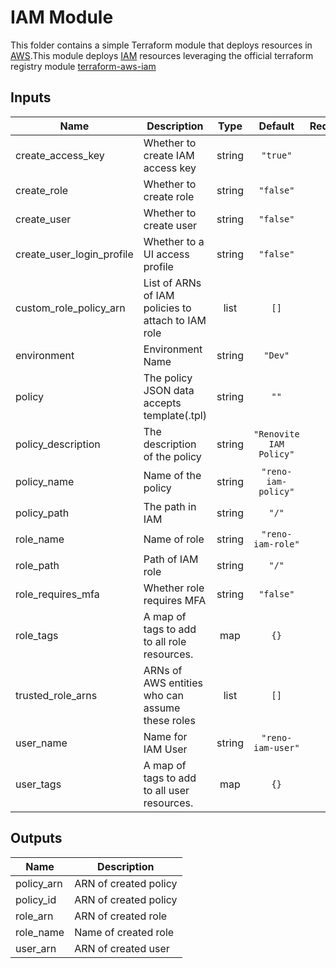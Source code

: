 # IAM Module

This folder contains a simple Terraform module that deploys resources in [AWS](https://aws.amazon.com/).This module deploys [IAM](https://docs.aws.amazon.com/IAM/latest/UserGuide/introduction.html) resources leveraging the official terraform registry module [terraform-aws-iam](https://github.com/terraform-aws-modules/terraform-aws-iam)

[/]: / "<!-- BEGINNING OF PRE-COMMIT-TERRAFORM DOCS HOOK -->"
## Inputs

| Name | Description | Type | Default | Required |
|------|-------------|:----:|:-----:|:-----:|
| create\_access\_key | Whether to create IAM access key | string | `"true"` | no |
| create\_role | Whether to create role | string | `"false"` | no |
| create\_user | Whether to create user | string | `"false"` | no |
| create\_user\_login\_profile | Whether to a UI access profile | string | `"false"` | no |
| custom\_role\_policy\_arn | List of ARNs of IAM policies to attach to IAM role | list | `[]` | no |
| environment | Environment Name | string | `"Dev"` | no |
| policy | The policy JSON data accepts template\(.tpl\) | string | `""` | no |
| policy\_description | The description of the policy | string | `"Renovite IAM Policy"` | no |
| policy\_name | Name of the policy | string | `"reno-iam-policy"` | no |
| policy\_path | The path in IAM | string | `"/"` | no |
| role\_name | Name of role | string | `"reno-iam-role"` | no |
| role\_path | Path of IAM role | string | `"/"` | no |
| role\_requires\_mfa | Whether role requires MFA | string | `"false"` | no |
| role\_tags | A map of tags to add to all role resources. | map | `{}` | no |
| trusted\_role\_arns | ARNs of AWS entities who can assume these roles | list | `[]` | no |
| user\_name | Name for IAM User | string | `"reno-iam-user"` | no |
| user\_tags | A map of tags to add to all user resources. | map | `{}` | no |

## Outputs

| Name | Description |
|------|-------------|
| policy\_arn | ARN of created policy |
| policy\_id | ARN of created policy |
| role\_arn | ARN of created role |
| role\_name | Name of created role |
| user\_arn | ARN of created user |

[/]: / "<!-- END OF PRE-COMMIT-TERRAFORM DOCS HOOK -->"